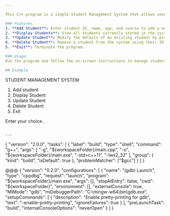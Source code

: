 ```yaml
---

This C++ program is a simple Student Management System that allows users to manage student records. It provides functionality to add, display, update, and delete student details using a command-line interface. The program uses a `Student` class to encapsulate the student information and a `vector` to store multiple student records.

### Features:
1. **Add Student**: Enter student ID, name, age, and course to add a new student.
2. **Display Students**: View all students currently stored in the system.
3. **Update Student**: Modify the details of an existing student by providing their ID.
4. **Delete Student**: Remove a student from the system using their ID.
5. **Exit**: Terminate the program.

### Usage:
Run the program and follow the on-screen instructions to manage student records through the menu-driven interface.

## Example

```
STUDENT MANAGEMENT SYSTEM
1. Add student
2. Display Student
3. Update Student
4. Delete Student
5. Exit

Enter your choice..
```

---
```

{
    "version": "2.0.0",
    "tasks": [
        {
            "label": "build",
            "type": "shell",
            "command": "g++",
            "args": [
                "-g",
                "${workspaceFolder}/main.cpp",
                "-o",
                "${workspaceFolder}/main.exe",
                "-std=c++11",
                "-lws2_32"
            ],
            "group": {
                "kind": "build",
                "isDefault": true
            },
            "problemMatcher": ["$gcc"]
        }
    ]
}

@@@
{
    "version": "0.2.0",
    "configurations": [
        {
            "name": "(gdb) Launch",
            "type": "cppdbg",
            "request": "launch",
            "program": "${workspaceFolder}/main.exe",
            "args": [],
            "stopAtEntry": false,
            "cwd": "${workspaceFolder}",
            "environment": [],
            "externalConsole": true,
            "MIMode": "gdb",
            "miDebuggerPath": "C:\\mingw-w64\\bin\\gdb.exe",
            "setupCommands": [
                {
                    "description": "Enable pretty-printing for gdb",
                    "text": "-enable-pretty-printing",
                    "ignoreFailures": true
                }
            ],
            "preLaunchTask": "build",
            "internalConsoleOptions": "neverOpen"
        }
    ]
}
